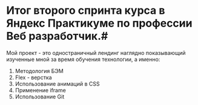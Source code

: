 # Итог второго спринта курса в __Яндекс Практикуме__ по профессии __Веб разработчик.__#

Мой проект - это одностраничный лендинг наглядно показывающий изученные мной за время обучения технологии, а именно:

1. Методология БЭМ
2. Flex - верстка
3. Использование анимаций в CSS
4. Применение iframe
5. Использование Git